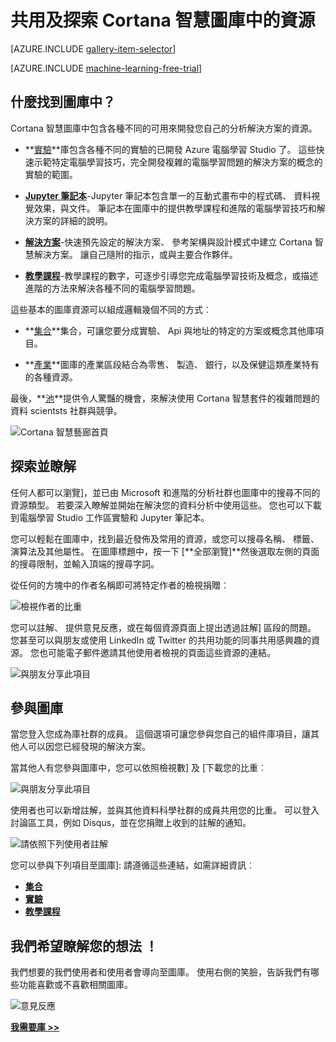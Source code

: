 <properties
    pageTitle="Cortana 智慧庫 |Microsoft Azure"
    description="共用與探索分析資源等 Cortana 智慧圖庫中。 了解他人和自己捐贈社群。"
    services="machine-learning"
    documentationCenter=""
    authors="garyericson"
    manager="jhubbard"
    editor="cgronlun"/>

<tags
    ms.service="machine-learning"
    ms.workload="data-services"
    ms.tgt_pltfrm="na"
    ms.devlang="na"
    ms.topic="article"
    ms.date="10/13/2016"
    ms.author="roopalik;garye"/>


# <a name="share-and-discover-resources-in-the-cortana-intelligence-gallery"></a>共用及探索 Cortana 智慧圖庫中的資源

[AZURE.INCLUDE [gallery-item-selector](../../includes/machine-learning-gallery-item-selector.md)]

<!-- separating these 2 includes -->

[AZURE.INCLUDE [machine-learning-free-trial](../../includes/machine-learning-free-trial.md)]

## <a name="what-can-i-find-in-the-gallery"></a>什麼找到圖庫中？

Cortana 智慧圖庫中包含各種不同的可用來開發您自己的分析解決方案的資源。

- **[實驗](machine-learning-gallery-experiments.md)**庫包含各種不同的實驗的已開發 Azure 電腦學習 Studio 了。 這些快速示範特定電腦學習技巧，完全開發複雜的電腦學習問題的解決方案的概念的實驗的範圍。

- **[Jupyter 筆記本](machine-learning-gallery-jupyter-notebooks.md)**-Jupyter 筆記本包含單一的互動式畫布中的程式碼、 資料視覺效果，與文件。
筆記本在圖庫中的提供教學課程和進階的電腦學習技巧和解決方案的詳細的說明。

<!--
- **[Machine Learning APIs](https://machine-learning-gallery-apis.md)** - An experiment developed in Azure Machine Learning can be launched as a web service so that the analytics model can be accessed by others through a set of REST APIs. A variety of these APIs are available in the Gallery, such as a product recommendation engine or cloud-based face and speech recognition.
-->

-  **[解決方案](machine-learning-gallery-solutions.md)**-快速預先設定的解決方案、 參考架構與設計模式中建立 Cortana 智慧解決方案。 讓自己隨附的指示，或與主要合作夥伴。

- **[教學課程](machine-learning-gallery-tutorials.md)**-教學課程的數字，可逐步引導您完成電腦學習技術及概念，或描述進階的方法來解決各種不同的電腦學習問題。

這些基本的圖庫資源可以組成邏輯幾個不同的方式︰

- **[集合](machine-learning-gallery-collections.md)**集合，可讓您要分成實驗、 Api 與地址的特定的方案或概念其他庫項目。

- **[產業](machine-learning-gallery-industries.md)**圖庫的產業區段結合為零售、 製造、 銀行，以及保健這類產業特有的各種資源。

最後，**[池](machine-learning-gallery-competitions.md)**提供令人驚豔的機會，來解決使用 Cortana 智慧套件的複雜問題的資料 scientsts 社群與競爭。

![Cortana 智慧藝廊首頁](media\machine-learning-gallery-how-to-use-contribute-publish\gallery-home-page.png)

## <a name="discover-and-learn"></a>探索並瞭解

任何人都可以瀏覽]，並已由 Microsoft 和進階的分析社群也圖庫中的搜尋不同的資源類型。
若要深入瞭解並開始在解決您的資料分析中使用這些。
您也可以下載到電腦學習 Studio 工作區實驗和 Jupyter 筆記本。

您可以輕鬆在圖庫中，找到最近發佈及常用的資源，或您可以搜尋名稱、 標籤、 演算法及其他屬性。
在圖庫標題中，按一下 [**全部瀏覽]**然後選取左側的頁面的搜尋限制，並輸入頂端的搜尋字詞。

從任何的方塊中的作者名稱即可將特定作者的檢視捐贈︰

![檢視作者的比重](media\machine-learning-gallery-how-to-use-contribute-publish\view-by-author.png)


您可以註解、 提供意見反應，或在每個資源頁面上提出透過註解] 區段的問題。
您甚至可以與朋友或使用 LinkedIn 或 Twitter 的共用功能的同事共用感興趣的資源。
您也可能電子郵件邀請其他使用者檢視的頁面這些資源的連結。

![與朋友分享此項目](media\machine-learning-gallery-how-to-use-contribute-publish\comment-and-share.png)


## <a name="contribute-to-the-gallery"></a>參與圖庫

當您登入您成為庫社群的成員。 這個選項可讓您參與您自己的組件庫項目，讓其他人可以因您已經發現的解決方案。

當其他人有您參與圖庫中，您可以依照檢視數] 及 [下載您的比重︰

![與朋友分享此項目](media\machine-learning-gallery-how-to-use-contribute-publish\view-and-download-counts.png)

使用者也可以新增註解，並與其他資料科學社群的成員共用您的比重。
可以登入討論區工具，例如 Disqus，並在您捐贈上收到的註解的通知。

![請依照下列使用者註解](media\machine-learning-gallery-how-to-use-contribute-publish\follow-comments.png)

您可以參與下列項目至圖庫]: 請遵循這些連結，如需詳細資訊︰

- **[集合](machine-learning-gallery-collections.md#contribute)**
- **[實驗](machine-learning-gallery-experiments.md#contribute)**
- **[教學課程](machine-learning-gallery-tutorials.md#contribute)**


## <a name="we-want-to-hear-from-you"></a>我們希望瞭解您的想法 ！
我們想要的我們使用者和使用者會導向至圖庫。 使用右側的笑臉，告訴我們有哪些功能喜歡或不喜歡相關圖庫。  

![意見反應](./media/machine-learning-gallery-how-to-use-contribute-publish/feedback.png)


**[我需要庫 >>](http://gallery.cortanaintelligence.com)**
